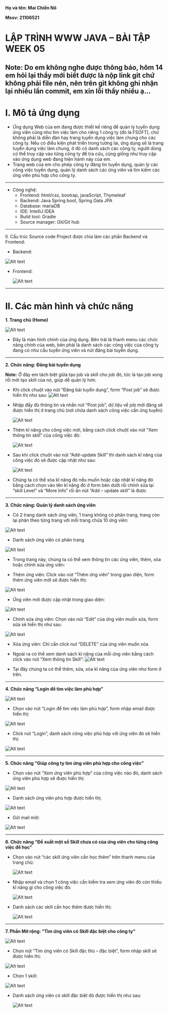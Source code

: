 **Họ và tên: Mai Chiến Nô**

**Mssv: 21106521**

# LẬP TRÌNH WWW JAVA – BÀI TẬP WEEK 05

Note: Do em không nghe được thông báo, hôm 14 em hỏi lại thầy mới biết được là nộp link git chứ không phải file nén, nên trên git không ghi nhận lại nhiều lần commit, em xin lỗi thầy nhiều ạ...
---

# I. Mô tả ứng dụng

- Ứng dụng Web của em đang được thiết kế riêng để quản lý tuyển dụng ứng viên cũng như tìm việc làm cho riêng 1 công ty (đó là FSOFT), chứ không phải là diễn đàn hay trang tuyển dụng việc làm chung cho các công ty. Nếu có điều kiện phát triển trong tương lai, ứng dụng sẽ là trang tuyển dụng việc làm chung, ở đó có danh sách các công ty, người dùng có thể truy cập vào từng công ty để tra cứu, cũng giống như truy cập vào ứng dụng web đang hiện hành này của em.
- Trang web của em cho phép công ty đăng tin tuyển dụng, quản lý các công việc tuyển dụng, quản lý danh sách các ứng viên và tìm kiếm các ứng viên phù hợp cho công ty.
---
- Công nghệ:
  + Frontend: html/css, bootrap, javaScript, Thymeleaf
  + Backend: Java Spring boot, Spring Data JPA
  + Database: mariaDB
  + IDE: IntelliJ IDEA
  + Build tool: Gradle
  + Source manager: Git/Git hub
---
II. Cấu trúc Source code
Project được chia làm các phần Backend và Frontend:
- Backend:
  
 ![Alt text](image_Screen/backend.png)

- Frontend:
  
  ![Alt text](image_Screen/frontend.png)
---

# II. Các màn hình và chức năng
**1.	Trang chủ (Home)**

  ![Alt text](image_Screen/home.png)
- Đây là màn hình chính của ứng dụng. Bên trái là thanh menu các chức năng chính của web, bên phải là danh sách các công việc của công ty đang có như cầu tuyển ứng viên và nút đăng bài tuyển dụng.
---

**2.	Chức năng: Đăng bài tuyển dụng**

**Note:** Ở đây em tách biệt giữa tạo job và skill cho job đó, tức là tạo job xong rồi mới tạo skill của nó, giúp dễ quản lý hơn.
- Khi click chuột vào nút “Đăng bài tuyển dụng”, form “Post job” sẽ được hiển thị như sau:
  ![Alt text](image_Screen/postJob1.png)
- Nhập đầy đủ thông tin và nhấn nút “Post job”, dữ liệu về job mới đăng sẽ được hiển thị ở trang chủ (nơi chứa danh sách công việc cần ứng tuyển):
  
  ![Alt text](image_Screen/postJob2.png)
- Thêm kĩ năng cho công việc mới, bằng cách click chuột vào nút  “Xem thông tin skill” của công việc đó:
  
  ![Alt text](image_Screen/jobSkill1.png)
- Sau khi click chuột vào nút “Add-update Skill” thì danh sách kĩ năng của công việc đó sẽ được cập nhật như sau:
  
  ![Alt text](image_Screen/jobSkill2.png)
- Chúng ta có thể xóa kĩ năng đó nếu muốn hoặc cập nhật kĩ năng đó bằng cách chọn vào tên kĩ năng đó ở  form bên dưới rồi chỉnh sửa lại “skill Level” và “More Info” rồi ấn nút  “Add – update skill” là được
---

**3. Chức năng: Quản lý danh sách ứng viên**
- Có 2 trang danh sách ứng viên, 1 trang không có phân trang, trang còn lại phân theo từng trang với mỗi trang chứa 10 ứng viên:
  
 ![Alt text](image_Screen/listNoPage.png)
 + Danh sách ứng viên có phân trang
 
 ![Alt text](image_Screen/listPage.png)
- Trong trang này, chúng ta có thể xem thông tin các ứng viên, thêm, xóa hoặc chỉnh sửa ứng viên:
+ Thêm ứng viên: Click vào nút “Thêm ứng viên” trong giao diện, form thêm ứng viên mới sẽ được hiển thị:
  
 ![Alt text](image_Screen/addCandidate1.png)

 + Ứng viên mới được cập nhật trong giao diện:
 
 ![Alt text](image_Screen/addCandidate2.png)
+ Chỉnh sửa ứng viên: Chọn vào nút “Edit” của ứng viên muốn sửa, form sửa sẽ hiển thị như sau:

 ![Alt text](image_Screen/updateCandidate.png)
+ Xóa ứng viên: Chỉ cần click nut “DELETE” của ứng viên muốn xóa
  
+ Ngoài ra có thể xem danh sách kĩ năng của mỗi ứng viên bằng cách click vào nút “Xem thông tin Skill”:
 ![Alt text](image_Screen/candidateSkill.png)
- Tại đây chúng ta có thể thêm, sửa, xóa kĩ năng của ứng viên như form ở trên.
---

**4. Chức năng “Login để tìm việc làm phù hợp”**

 ![Alt text](image_Screen/loginToJob2.png)

- Chọn vào nút “Login để tìm việc làm phù hợp”, form nhập email được hiển thị:
 
 ![Alt text](image_Screen/loginToJob2.png)
 
- Click nút “Login”, danh sách công việc phù hợp với ứng viên đó sẽ hiển thị:

 ![Alt text](image_Screen/loginToJob3.png)

--- 

**5. Chức năng “Giúp công ty tìm ứng viên phù hợp cho công việc”**
- Chọn vào nút “Xem ứng viên phù hợp” của công việc nào đó, danh sách ứng viên phù hợp sẽ được hiển thị:
  
 ![Alt text](image_Screen/recomendCandidate1.png)

- Danh sách ứng viên phù hợp được hiển thị:

 ![Alt text](image_Screen/recomendCandidate2.png)
- Gửi mail mời:

![Alt text](image_Screen/recomendCandidate3.png)

---

**6. Chức năng “Đề xuất một số Skill chưa có của ứng viên cho từng công việc để học”**
- Chọn vào nút “các skill ứng viên cần học thêm” trên thanh menu của trang chủ:

  ![Alt text](image_Screen/recomendLearnSkill1.png)
- Nhập email và chọn 1 công việc cần kiểm tra xem ứng viên đó còn thiếu kĩ năng gì cho công việc đó:

  ![Alt text](image_Screen/recomendLearnSkill2.png)
- Danh sách các skill cần học thêm được hiển thị:

  ![Alt text](image_Screen/recomendLearnSkill3.png)
 
 ---

**7. Phần Mở rộng: “Tìm ứng viên có Skill đặc biệt cho công ty”**

 ![Alt text](image_Screen/skillSpecial1.png) 
- Chọn nút “Tìm ứng viên có Skill đặc thù – đặc biệt”, form nhập skill sẽ được hiển thị:
  
 ![Alt text](image_Screen/skillSpecial2.png)
- Chọn 1 skill:

 ![Alt text](image_Screen/skillSpecial3.png)
- Danh sách ứng viên có skill đặc biệt đó được hiển thị như sau:

  ![Alt text](image_Screen/skillSpecial4.png)
 
